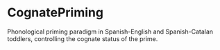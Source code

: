 # CognatePriming
Phonological priming paradigm in Spanish-English and Spanish-Catalan toddlers, controlling the cognate status of the prime.
